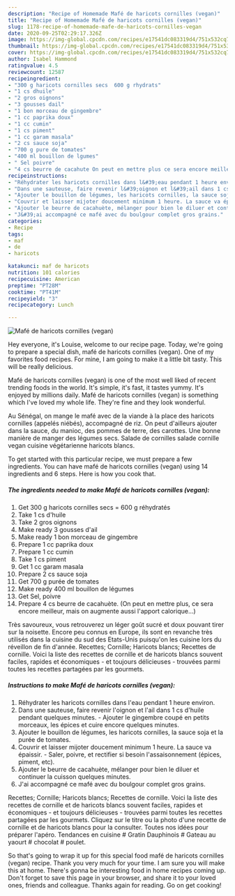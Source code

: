 ```yaml
---
description: "Recipe of Homemade Mafé de haricots cornilles (vegan)"
title: "Recipe of Homemade Mafé de haricots cornilles (vegan)"
slug: 1178-recipe-of-homemade-mafe-de-haricots-cornilles-vegan
date: 2020-09-25T02:29:17.326Z
image: https://img-global.cpcdn.com/recipes/e17541dc083319d4/751x532cq70/mafe-de-haricots-cornilles-vegan-photo-principale-de-la-recette.jpg
thumbnail: https://img-global.cpcdn.com/recipes/e17541dc083319d4/751x532cq70/mafe-de-haricots-cornilles-vegan-photo-principale-de-la-recette.jpg
cover: https://img-global.cpcdn.com/recipes/e17541dc083319d4/751x532cq70/mafe-de-haricots-cornilles-vegan-photo-principale-de-la-recette.jpg
author: Isabel Hammond
ratingvalue: 4.5
reviewcount: 12587
recipeingredient:
- "300 g haricots cornilles secs  600 g rhydrats"
- "1 cs dhuile"
- "2 gros oignons"
- "3 gousses dail"
- "1 bon morceau de gingembre"
- "1 cc paprika doux"
- "1 cc cumin"
- "1 cs piment"
- "1 cc garam masala"
- "2 cs sauce soja"
- "700 g pure de tomates"
- "400 ml bouillon de lgumes"
- " Sel poivre"
- "4 cs beurre de cacahute On peut en mettre plus ce sera encore meilleur mais on augmente aussi lapport calorique"
recipeinstructions:
- "Réhydrater les haricots cornilles dans l&#39;eau pendant 1 heure environ."
- "Dans une sauteuse, faire revenir l&#39;oignon et l&#39;ail dans 1 cs d&#39;huile pendant quelques minutes. Ajouter le gingembre coupé en petits morceaux, les épices et cuire encore quelques minutes."
- "Ajouter le bouillon de légumes, les haricots cornilles, la sauce soja et la purée de tomates."
- "Couvrir et laisser mijoter doucement minimum 1 heure. La sauce va épaissir. Saler, poivre, et rectifier si besoin l&#39;assaisonnement (épices, piment, etc)."
- "Ajouter le beurre de cacahuète, mélanger pour bien le diluer et continuer la cuisson quelques minutes."
- "J&#39;ai accompagné ce mafé avec du boulgour complet gros grains."
categories:
- Recipe
tags:
- maf
- de
- haricots

katakunci: maf de haricots 
nutrition: 101 calories
recipecuisine: American
preptime: "PT28M"
cooktime: "PT41M"
recipeyield: "3"
recipecategory: Lunch

---
```



![Mafé de haricots cornilles (vegan)](https://img-global.cpcdn.com/recipes/e17541dc083319d4/751x532cq70/mafe-de-haricots-cornilles-vegan-photo-principale-de-la-recette.jpg)

Hey everyone, it's Louise, welcome to our recipe page. Today, we're going to prepare a special dish, mafé de haricots cornilles (vegan). One of my favorites food recipes. For mine, I am going to make it a little bit tasty. This will be really delicious.

Mafé de haricots cornilles (vegan) is one of the most well liked of recent trending foods in the world. It's simple, it's fast, it tastes yummy. It's enjoyed by millions daily. Mafé de haricots cornilles (vegan) is something which I've loved my whole life. They're fine and they look wonderful.

Au Sénégal, on mange le mafé avec de la viande à la place des haricots cornilles (appelés niébés), accompagné de riz. On peut d&#39;ailleurs ajouter dans la sauce, du manioc, des pommes de terre, des carottes. Une bonne manière de manger des légumes secs. Salade de cornilles salade cornille vegan cuisine végétarienne haricots blancs.


To get started with this particular recipe, we must prepare a few ingredients. You can have mafé de haricots cornilles (vegan) using 14 ingredients and 6 steps. Here is how you cook that.

<!--inarticleads1-->

##### The ingredients needed to make Mafé de haricots cornilles (vegan):

1. Get 300 g haricots cornilles secs = 600 g réhydratés
1. Take 1 cs d&#39;huile
1. Take 2 gros oignons
1. Make ready 3 gousses d&#39;ail
1. Make ready 1 bon morceau de gingembre
1. Prepare 1 cc paprika doux
1. Prepare 1 cc cumin
1. Take 1 cs piment
1. Get 1 cc garam masala
1. Prepare 2 cs sauce soja
1. Get 700 g purée de tomates
1. Make ready 400 ml bouillon de légumes
1. Get  Sel, poivre
1. Prepare 4 cs beurre de cacahuète. (On peut en mettre plus, ce sera encore meilleur, mais on augmente aussi l&#39;apport calorique...)


Très savoureux, vous retrouverez un léger goût sucré et doux pouvant tirer sur la noisette. Encore peu connus en Europe, ils sont en revanche très utilisés dans la cuisine du sud des Etats-Unis puisqu&#39;on les cuisine lors du réveillon de fin d&#39;année. Recettes; Cornille; Haricots blancs; Recettes de cornille. Voici la liste des recettes de cornille et de haricots blancs souvent faciles, rapides et économiques - et toujours délicieuses - trouvées parmi toutes les recettes partagées par les gourmets. 

<!--inarticleads2-->

##### Instructions to make Mafé de haricots cornilles (vegan):

1. Réhydrater les haricots cornilles dans l&#39;eau pendant 1 heure environ.
1. Dans une sauteuse, faire revenir l&#39;oignon et l&#39;ail dans 1 cs d&#39;huile pendant quelques minutes. - Ajouter le gingembre coupé en petits morceaux, les épices et cuire encore quelques minutes.
1. Ajouter le bouillon de légumes, les haricots cornilles, la sauce soja et la purée de tomates.
1. Couvrir et laisser mijoter doucement minimum 1 heure. La sauce va épaissir. - Saler, poivre, et rectifier si besoin l&#39;assaisonnement (épices, piment, etc).
1. Ajouter le beurre de cacahuète, mélanger pour bien le diluer et continuer la cuisson quelques minutes.
1. J&#39;ai accompagné ce mafé avec du boulgour complet gros grains.


Recettes; Cornille; Haricots blancs; Recettes de cornille. Voici la liste des recettes de cornille et de haricots blancs souvent faciles, rapides et économiques - et toujours délicieuses - trouvées parmi toutes les recettes partagées par les gourmets. Cliquez sur le titre ou la photo d&#39;une recette de cornille et de haricots blancs pour la consulter. Toutes nos idées pour préparer l&#39;apéro. Tendances en cuisine # Gratin Dauphinois # Gateau au yaourt # chocolat # poulet. 

So that's going to wrap it up for this special food mafé de haricots cornilles (vegan) recipe. Thank you very much for your time. I am sure you will make this at home. There's gonna be interesting food in home recipes coming up. Don't forget to save this page in your browser, and share it to your loved ones, friends and colleague. Thanks again for reading. Go on get cooking!
